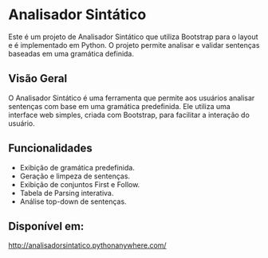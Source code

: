 # Analisador Sintático

Este é um projeto de Analisador Sintático que utiliza Bootstrap para o layout e é implementado em Python. O projeto permite analisar e validar sentenças baseadas em uma gramática definida.

## Visão Geral

O Analisador Sintático é uma ferramenta que permite aos usuários analisar sentenças com base em uma gramática predefinida. Ele utiliza uma interface web simples, criada com Bootstrap, para facilitar a interação do usuário.

## Funcionalidades

- Exibição de gramática predefinida.
- Geração e limpeza de sentenças.
- Exibição de conjuntos First e Follow.
- Tabela de Parsing interativa.
- Análise top-down de sentenças.

## Disponível em:
http://analisadorsintatico.pythonanywhere.com/
